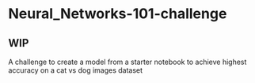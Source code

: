 # Neural_Networks-101-challenge

## WIP

A challenge to create a model from a starter notebook to achieve highest accuracy on a cat vs dog images dataset

